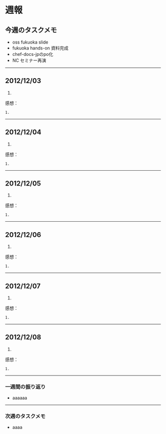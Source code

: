 # 週報


## 今週のタスクメモ

- oss fukuoka slide
- fukuoka hands-on 資料完成
- chef-docs-jpのpo化
- NC セミナー再演

---

## 2012/12/03

1.

感想：

	1. 

	
---


## 2012/12/04

1.

感想：

	1.


---

## 2012/12/05

1. 

感想：

	1.
	
		
---

## 2012/12/06

1.
 

感想：

	1. 
	

---

## 2012/12/07

1.
 

感想：

	1. 
---

## 2012/12/08

1.
 

感想：

	1. 
---


### 一週間の振り返り

- aaaaaa

---
 
### 次週のタスクメモ

- aaaa